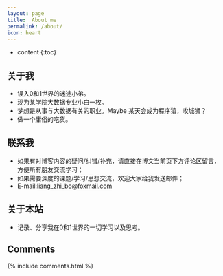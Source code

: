 ```yaml
---
layout: page
title:  About me 
permalink: /about/
icon: heart
---
```


* content
{:toc}

## 关于我
- 误入0和1世界的迷途小弟。<br>
- 现为某学院大数据专业小白一枚。<br>
- 梦想是从事与大数据有关的职业。Maybe 某天会成为程序猿，攻城狮？<br>
- 做一个庸俗的吃货。<br>


## 联系我
- 如果有对博客内容的疑问/纠错/补充，请直接在博文当前页下方评论区留言，方便所有朋友交流学习；<br>
- 如果需要深度的课题/学习/思想交流，欢迎大家给我发送邮件；<br>
- E-mail:liang_zhi_bo@foxmail.com


## 关于本站
- 记录、分享我在0和1世界的一切学习以及思考。<br>


## Comments

{% include comments.html %}
